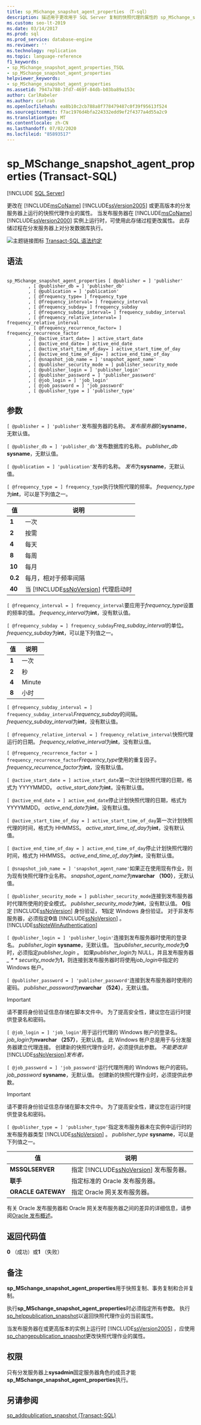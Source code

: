 ```yaml
---
title: sp_MSchange_snapshot_agent_properties （T-sql）
description: 描述用于更改用于 SQL Server 复制的快照代理的属性的 sp_MSchange_snapshot_agent_properties 存储过程。
ms.custom: seo-lt-2019
ms.date: 03/14/2017
ms.prod: sql
ms.prod_service: database-engine
ms.reviewer: ''
ms.technology: replication
ms.topic: language-reference
f1_keywords:
- sp_MSchange_snapshot_agent_properties_TSQL
- sp_MSchange_snapshot_agent_properties
helpviewer_keywords:
- sp_MSchange_snapshot_agent_properties
ms.assetid: 7947a788-3fd7-469f-84db-b03ba89a153c
author: CarlRabeler
ms.author: carlrab
ms.openlocfilehash: ea8b10c2cb788a8f778479487c0f39f95613f524
ms.sourcegitcommit: f7ac1976d4bfa224332edd9ef2f4377a4d55a2c9
ms.translationtype: MT
ms.contentlocale: zh-CN
ms.lasthandoff: 07/02/2020
ms.locfileid: "85893517"
---
```

# <a name="sp_mschange_snapshot_agent_properties-transact-sql"></a>sp_MSchange_snapshot_agent_properties (Transact-SQL)
[!INCLUDE [SQL Server](../../includes/applies-to-version/sqlserver.md)]

  更改在 [!INCLUDE[msCoName](../../includes/msconame-md.md)] [!INCLUDE[ssVersion2005](../../includes/ssversion2005-md.md)] 或更高版本的分发服务器上运行的快照代理作业的属性。 当发布服务器在 [!INCLUDE[msCoName](../../includes/msconame-md.md)] [!INCLUDE[ssVersion2000](../../includes/ssversion2000-md.md)] 实例上运行时，可使用此存储过程更改属性。 此存储过程在分发服务器上对分发数据库执行。  
  
 ![主题链接图标](../../database-engine/configure-windows/media/topic-link.gif "“主题链接”图标") [Transact-SQL 语法约定](../../t-sql/language-elements/transact-sql-syntax-conventions-transact-sql.md)  
  
## <a name="syntax"></a>语法  
  
```  
  
sp_MSchange_snapshot_agent_properties [ @publisher = ] 'publisher'  
        , [ @publisher_db = ] 'publisher_db'  
        , [ @publication = ] 'publication'   
        , [ @frequency_type= ] frequency_type  
        , [ @frequency_interval= ] frequency_interval  
        , [ @frequency_subday= ] frequency_subday  
        , [ @frequency_subday_interval= ] frequency_subday_interval  
        , [ @frequency_relative_interval= ] frequency_relative_interval  
        , [ @frequency_recurrence_factor= ] frequency_recurrence_factor  
        , [ @active_start_date= ] active_start_date  
        , [ @active_end_date= ] active_end_date  
        , [ @active_start_time_of_day= ] active_start_time_of_day  
        , [ @active_end_time_of_day= ] active_end_time_of_day  
        , [ @snapshot_job_name = ] 'snapshot_agent_name'  
        , [ @publisher_security_mode = ] publisher_security_mode  
        , [ @publisher_login = ] 'publisher_login'  
        , [ @publisher_password = ] 'publisher_password'   
        , [ @job_login = ] 'job_login'  
        , [ @job_password = ] 'job_password'  
        , [ @publisher_type = ] 'publisher_type'  
```  
  
## <a name="arguments"></a>参数  
`[ @publisher = ] 'publisher'`发布服务器的名称。 *发布服务器*的**sysname**，无默认值。  
  
`[ @publisher_db = ] 'publisher_db'`发布数据库的名称。 *publisher_db* **sysname**，无默认值。  
  
`[ @publication = ] 'publication'`发布的名称。 *发布*为**sysname**，无默认值。  
  
`[ @frequency_type = ] frequency_type`执行快照代理的频率。 *frequency_type*为**int**，可以是下列值之一。  
  
|值|说明|  
|-----------|-----------------|  
|**1**|一次|  
|**2**|按需|  
|**4**|每天|  
|**8**|每周|  
|**10**|每月|  
|**0.2**|每月，相对于频率间隔|  
|**40**|当 [!INCLUDE[ssNoVersion](../../includes/ssnoversion-md.md)] 代理启动时|  
  
`[ @frequency_interval = ] frequency_interval`要应用于*frequency_type*设置的频率的值。 *frequency_interval*为**int**，没有默认值。  
  
`[ @frequency_subday = ] frequency_subday`*Freq_subday_interval*的单位。 *frequency_subday*为**int**，可以是下列值之一。  
  
|值|说明|  
|-----------|-----------------|  
|**1**|一次|  
|**2**|秒|  
|**4**|Minute|  
|**8**|小时|  
  
`[ @frequency_subday_interval = ] frequency_subday_interval`*Frequency_subday*的间隔。 *frequency_subday_interval*为**int**，没有默认值。  
  
`[ @frequency_relative_interval = ] frequency_relative_interval`快照代理运行的日期。 *frequency_relative_interval*为**int**，没有默认值。  
  
`[ @frequency_recurrence_factor = ] frequency_recurrence_factor`*Frequency_type*使用的重复因子。 *frequency_recurrence_factor*为**int**，没有默认值。  
  
`[ @active_start_date = ] active_start_date`第一次计划快照代理的日期，格式为 YYYYMMDD。 *active_start_date*为**int**，没有默认值。  
  
`[ @active_end_date = ] active_end_date`停止计划快照代理的日期，格式为 YYYYMMDD。 *active_end_date*为**int**，没有默认值。  
  
`[ @active_start_time_of_day = ] active_start_time_of_day`第一次计划快照代理的时间，格式为 HHMMSS。 *active_start_time_of_day*为**int**，没有默认值。  
  
`[ @active_end_time_of_day = ] active_end_time_of_day`停止计划快照代理的时间，格式为 HHMMSS。 *active_end_time_of_day*为**int**，没有默认值。  
  
`[ @snapshot_job_name = ] 'snapshot_agent_name'`如果正在使用现有作业，则为现有快照代理作业名称。 *snapshot_agent_name*为**nvarchar （100）**，无默认值。  
  
`[ @publisher_security_mode = ] publisher_security_mode`连接到发布服务器时代理所使用的安全模式。 *publisher_security_mode*为**int**，没有默认值。 **0**指定 [!INCLUDE[ssNoVersion](../../includes/ssnoversion-md.md)] 身份验证， **1**指定 Windows 身份验证。 对于非发布服务器，必须指定**0**值 [!INCLUDE[ssNoVersion](../../includes/ssnoversion-md.md)] 。 [!INCLUDE[ssNoteWinAuthentication](../../includes/ssnotewinauthentication-md.md)]  
  
`[ @publisher_login = ] 'publisher_login'`连接到发布服务器时使用的登录名。 *publisher_login* **sysname**，无默认值。 当*publisher_security_mode*为**0**时，必须指定*publisher_login* 。 如果*publisher_login*为 NULL，并且发布服务器 *_ * * security_mode*为**1**，则连接到发布服务器时将使用*job_login*中指定的 Windows 帐户。  
  
`[ @publisher_password = ] 'publisher_password'`连接到发布服务器时使用的密码。 *publisher_password*为**nvarchar （524）**，无默认值。  
  
> [!IMPORTANT]  
>  请不要将身份验证信息存储在脚本文件中。 为了提高安全性，建议您在运行时提供登录名和密码。  
  
`[ @job_login = ] 'job_login'`用于运行代理的 Windows 帐户的登录名。 *job_login*为**nvarchar （257）**，无默认值。 此 Windows 帐户总是用于与分发服务器建立代理连接。 创建新的快照代理作业时，必须提供此参数。 *不能更改非* [!INCLUDE[ssNoVersion](../../includes/ssnoversion-md.md)]*发布者。*  
  
`[ @job_password = ] 'job_password'`运行代理所用的 Windows 帐户的密码。 *job_password* **sysname**，无默认值。 创建新的快照代理作业时，必须提供此参数。  
  
> [!IMPORTANT]  
>  请不要将身份验证信息存储在脚本文件中。 为了提高安全性，建议您在运行时提供登录名和密码。  
  
`[ @publisher_type = ] 'publisher_type'`指定发布服务器未在实例中运行时的发布服务器类型 [!INCLUDE[ssNoVersion](../../includes/ssnoversion-md.md)] 。 *publisher_type* **sysname**，可以是下列值之一。  
  
|值|说明|  
|-----------|-----------------|  
|**MSSQLSERVER**|指定 [!INCLUDE[ssNoVersion](../../includes/ssnoversion-md.md)] 发布服务器。|  
|**联手**|指定标准的 Oracle 发布服务器。|  
|**ORACLE GATEWAY**|指定 Oracle 网关发布服务器。|  
  
 有关 Oracle 发布服务器和 Oracle 网关发布服务器之间的差异的详细信息，请参阅[Oracle 发布概述](../../relational-databases/replication/non-sql/oracle-publishing-overview.md)。  
  
## <a name="return-code-values"></a>返回代码值  
 **0** （成功）或**1** （失败）  
  
## <a name="remarks"></a>备注  
 **sp_MSchange_snapshot_agent_properties**用于快照复制、事务复制和合并复制。  
  
 执行**sp_MSchange_snapshot_agent_properties**时必须指定所有参数。 执行[sp_helppublication_snapshot](../../relational-databases/system-stored-procedures/sp-helppublication-snapshot-transact-sql.md)以返回快照代理作业的当前属性。  
  
 当发布服务器在或更高版本的实例上运行时 [!INCLUDE[ssVersion2005](../../includes/ssversion2005-md.md)] ，应使用[sp_changepublication_snapshot](../../relational-databases/system-stored-procedures/sp-changepublication-snapshot-transact-sql.md)更改快照代理作业的属性。  
  
## <a name="permissions"></a>权限  
 只有分发服务器上**sysadmin**固定服务器角色的成员才能**sp_MSchange_snapshot_agent_properties**执行。  
  
## <a name="see-also"></a>另请参阅  
 [sp_addpublication_snapshot (Transact-SQL)](../../relational-databases/system-stored-procedures/sp-addpublication-snapshot-transact-sql.md)  
  
  
